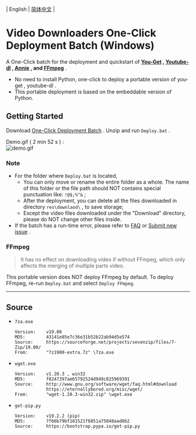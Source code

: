 | English | [简体中文](README.md) |

# Video Downloaders One-Click Deployment Batch (Windows)

A One-Click batch for the deployment and quickstart of **[You-Get](https://github.com/soimort/you-get) , [Youtube-dl](https://github.com/ytdl-org/youtube-dl) , [Annie](https://github.com/iawia002/annie) , and [FFmpeg](https://ffmpeg.org)** .
   - No need to install Python, one-click to deploy a portable version of you-get , youtube-dl .
   - This portable deployment is based on the embeddable version of Python.

## Getting Started

Download [One-Click Deployment Batch](https://github.com/LussacZheng/video-downloader-deploy/archive/master.zip) . Unzip and run `Deploy.bat` .

Demo.gif ( 2 min 52 s ) :  
![demo.gif](https://s2.ax1x.com/2019/08/17/muTbIs.gif)

### Note

- For the folder where `Deploy.bat` is located,
   - You can only move or rename the entire folder as a whole. The name of this folder or the file path should NOT contains special punctuation like: `!@$;%^&` ;
   - After the deployment, you can delete all the files downloaded in directory `res\downlaod\` , to save storage;
   - Except the video files downloaded under the "Download" directory, please do NOT change other files inside.
- If the batch has a run-time error, please refer to [FAQ](https://github.com/LussacZheng/video-downloader-deploy/wiki/FAQ) or [Submit new issue](https://github.com/LussacZheng/video-downloader-deploy/issues) .

### FFmpeg

> It has no effect on downloading video if without FFmpeg, which only affects the merging of multiple parts video.

This portable version does NOT deploy FFmpeg by default. To deploy FFmpeg, re-run `Deploy.bat` and select `Deploy FFmpeg`.

---

## Source

- `7za.exe`
  ```
  Version:    v19.00
  MD5:        43141e85e7c36e31b52b22ab94d5e574
  Source:     https://sourceforge.net/projects/sevenzip/files/7-Zip/19.00/
  From:       "7z1900-extra.7z" \7za.exe
  ```

- `wget.exe`
  ```
  Version:    v1.20.3 , win32
  MD5:        f8247397ae65792524d949c825969391
  Source:     http://www.gnu.org/software/wget/faq.html#download
              https://eternallybored.org/misc/wget/
  From:       "wget-1.20.3-win32.zip" \wget.exe
  ```

- `get-pip.py`
  ```
  Version:    v19.2.2 (pip)
  MD5:        7f66b79bf181521f6851a75848aad8b2
  Source:     https://bootstrap.pypa.io/get-pip.py
  ```
